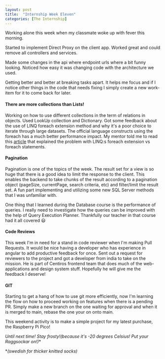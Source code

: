 ```yaml
---
layout: post
title:  "Internship Week Eleven"
categories: [The Internship]
---
```


Working alone this week when my classmate woke up with fever this morning.

Started to implement Direct Proxy on the client app. Worked great and could remove all controllers and services.

Made some changes in the api where endpoint urls where a bit funny looking. Noticed how easy it was changing code with the architecture we used.

Getting better and better at breaking tasks apart. It helps me focus and if I notice other things in the code that needs fixing I simply create a new work-item for it to come back for later. 

#### There are more collections than Lists!

Working on how to use different collections in the term of relations in objects.
Used LookUp collection and Dictionary. Got some feedback about the use of LINQ foreach extension method and why it's a poor choice to iterate through large datasets. The official language constructs using the foreach has a much better performance impact. My mentor told me to read this [article](https://twitter.com/korifey_ad/status/1141257997886337024) that explained the problem with LINQ:s foreach extension vs foreach statements.

#### Pagination

Pagination is one of the topics of the week. The result set for a view is so huge that there is a good idea to limit the response to the client. This enables the backend to take chunks of the result according to a pagination object (pageSize, currentPage, search criteria, etc) and filter/limit the result set. A fun part implementing and utilizing some new SQL Server methods that I was unfamiliar with.

One thing that I learned during the Database course is the performance of queries. I really need to investigate how the queries can be improved with the help of Query Execution Planner. Thankfully our teacher in that course had it all covered 😃

#### Code Reviews

This week I'm in need for a stand in code reviewer when I'm making Pull Requests.
It would be nice having a developer who has experience in angular to add productive feedback for once. Sent out a request for reviewers to the project and got a developer from india to take on the mission. He is part of Centiros frontend team that does much of the web-applications and design system stuff.
Hopefully he will give me the feedback I deserve! 

#### GIT

Starting to get a hang of how to use git more efficiently, now I'm learning the flow on how to proceed working on features when there is a pending PR. Simply make a new branch on the one waiting for approval and when it is merged to main, rebase the one your on onto main.

This weekend activity is to make a simple project for my latest purchase, the Raspberry Pi Pico!

**Until next time! Stay frosty!(because it's -20 degrees Celsius! Put your Raggsockar* on!)**

**(swedish for thicker knitted socks)*